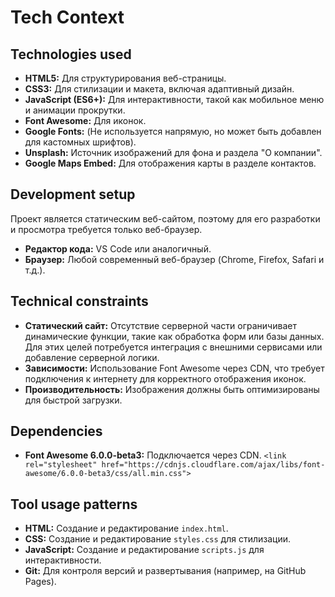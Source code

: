 # Tech Context

## Technologies used

*   **HTML5:** Для структурирования веб-страницы.
*   **CSS3:** Для стилизации и макета, включая адаптивный дизайн.
*   **JavaScript (ES6+):** Для интерактивности, такой как мобильное меню и анимации прокрутки.
*   **Font Awesome:** Для иконок.
*   **Google Fonts:** (Не используется напрямую, но может быть добавлен для кастомных шрифтов).
*   **Unsplash:** Источник изображений для фона и раздела "О компании".
*   **Google Maps Embed:** Для отображения карты в разделе контактов.

## Development setup

Проект является статическим веб-сайтом, поэтому для его разработки и просмотра требуется только веб-браузер.
*   **Редактор кода:** VS Code или аналогичный.
*   **Браузер:** Любой современный веб-браузер (Chrome, Firefox, Safari и т.д.).

## Technical constraints

*   **Статический сайт:** Отсутствие серверной части ограничивает динамические функции, такие как обработка форм или базы данных. Для этих целей потребуется интеграция с внешними сервисами или добавление серверной логики.
*   **Зависимости:** Использование Font Awesome через CDN, что требует подключения к интернету для корректного отображения иконок.
*   **Производительность:** Изображения должны быть оптимизированы для быстрой загрузки.

## Dependencies

*   **Font Awesome 6.0.0-beta3:** Подключается через CDN.
    `<link rel="stylesheet" href="https://cdnjs.cloudflare.com/ajax/libs/font-awesome/6.0.0-beta3/css/all.min.css">`

## Tool usage patterns

*   **HTML:** Создание и редактирование `index.html`.
*   **CSS:** Создание и редактирование `styles.css` для стилизации.
*   **JavaScript:** Создание и редактирование `scripts.js` для интерактивности.
*   **Git:** Для контроля версий и развертывания (например, на GitHub Pages).
